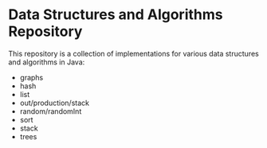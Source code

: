 # Data Structures and Algorithms Repository

This repository is a  collection of implementations for various data structures and algorithms in Java:

- graphs
- hash
- list
- out/production/stack
- random/randomInt
- sort
- stack
- trees

